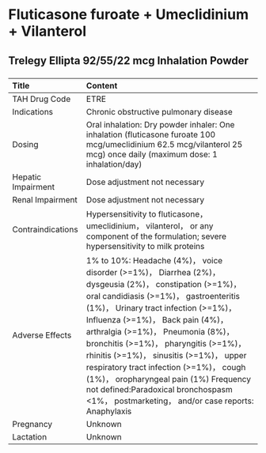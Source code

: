 # Fluticasone furoate + Umeclidinium + Vilanterol

## Trelegy Ellipta 92/55/22 mcg Inhalation Powder

##### 

| Title              | Content                                                                                                                                                                                                                                                                                                                                                                                                                                                                                                                                  |
|:-------------------|:-----------------------------------------------------------------------------------------------------------------------------------------------------------------------------------------------------------------------------------------------------------------------------------------------------------------------------------------------------------------------------------------------------------------------------------------------------------------------------------------------------------------------------------------|
| TAH Drug Code      | ETRE                                                                                                                                                                                                                                                                                                                                                                                                                                                                                                                                     |
| Indications        | Chronic obstructive pulmonary disease                                                                                                                                                                                                                                                                                                                                                                                                                                                                                                    |
| Dosing             | Oral inhalation: Dry powder inhaler: One inhalation (fluticasone furoate 100 mcg/umeclidinium 62.5 mcg/vilanterol 25 mcg) once daily (maximum dose: 1 inhalation/day)                                                                                                                                                                                                                                                                                                                                                                    |
| Hepatic Impairment | Dose adjustment not necessary                                                                                                                                                                                                                                                                                                                                                                                                                                                                                                            |
| Renal Impairment   | Dose adjustment not necessary                                                                                                                                                                                                                                                                                                                                                                                                                                                                                                            |
| Contraindications  | Hypersensitivity to fluticasone， umeclidinium， vilanterol， or any component of the formulation; severe hypersensitivity to milk proteins                                                                                                                                                                                                                                                                                                                                                                                              |
| Adverse Effects    | 1% to 10%: Headache (4%)， voice disorder (>=1%)， Diarrhea (2%)， dysgeusia (2%)， constipation (>=1%)， oral candidiasis (>=1%)， gastroenteritis (1%)， Urinary tract infection (>=1%)， Influenza (>=1%)， Back pain (4%)， arthralgia (>=1%)， Pneumonia (8%)， bronchitis (>=1%)， pharyngitis (>=1%)， rhinitis (>=1%)， sinusitis (>=1%)， upper respiratory tract infection (>=1%)， cough (1%)， oropharyngeal pain (1%) Frequency not defined:Paradoxical bronchospasm <1%， postmarketing， and/or case reports: Anaphylaxis |
| Pregnancy          | Unknown                                                                                                                                                                                                                                                                                                                                                                                                                                                                                                                                  |
| Lactation          | Unknown                                                                                                                                                                                                                                                                                                                                                                                                                                                                                                                                  |

